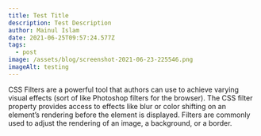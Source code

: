 ```yaml
---
title: Test Title
description: Test Description
author: Mainul Islam
date: 2021-06-25T09:57:24.577Z
tags:
  - post
image: /assets/blog/screenshot-2021-06-23-225546.png
imageAlt: testing
---
```

<!--StartFragment-->

CSS Filters are a powerful tool that authors can use to achieve varying visual effects (sort of like Photoshop filters for the browser). The CSS filter property provides access to effects like blur or color shifting on an element’s rendering before the element is displayed. Filters are commonly used to adjust the rendering of an image, a background, or a border.

<!--EndFragment-->